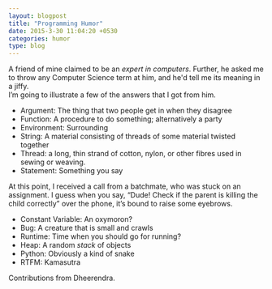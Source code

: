 ```yaml
---
layout: blogpost
title: "Programming Humor"
date: 2015-3-30 11:04:20 +0530
categories: humor
type: blog
---
```


A friend of mine claimed to be an *expert in computers*. Further, he asked me to throw any Computer Science term at him, and he'd tell me its meaning in a jiffy.    
I’m going to illustrate a few of the answers that I got from him.

* Argument: The thing that two people get in when they disagree
* Function: A procedure to do something; alternatively a party
* Environment: Surrounding
* String: A material consisting of threads of some material twisted together
* Thread: a long, thin strand of cotton, nylon, or other fibres used in sewing or weaving.
* Statement: Something you say

At this point, I received a call from a batchmate, who was stuck on an assignment. I guess when you say, “Dude! Check if the parent is killing the child correctly” over the phone, it’s bound to raise some eyebrows.

* Constant Variable: An oxymoron?
* Bug: A creature that is small and crawls
* Runtime: Time when you should go for running?
* Heap: A random *stack* of objects
* Python: Obviously a kind of snake
* RTFM: Kamasutra

Contributions from Dheerendra.
